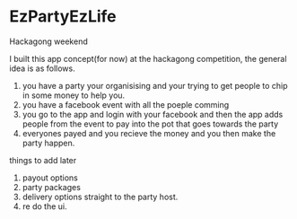 # EzPartyEzLife
Hackagong weekend 

I built this app concept(for now) at the hackagong competition, the general idea is as follows.



1. you have a party your organisising and your trying to get people to chip in some money to help you.
2. you have a facebook event with all the poeple comming
3. you go to the app and login with your facebook and then the app adds people from the event to pay into the pot that goes towards the party
4. everyones payed and you recieve the money and you then make the party happen.


things to add later
1. payout options
2. party packages
3. delivery options straight to the party host.
4. re do the ui.
